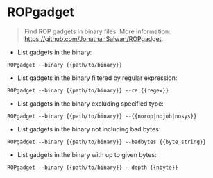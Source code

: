 # ROPgadget

> Find ROP gadgets in binary files.
> More information: <https://github.com/JonathanSalwan/ROPgadget>.

- List gadgets in the binary:

`ROPgadget --binary {{path/to/binary}}`

- List gadgets in the binary filtered by regular expression:

`ROPgadget --binary {{path/to/binary}} --re {{regex}}`

- List gadgets in the binary excluding specified type:

`ROPgadget --binary {{path/to/binary}} --{{norop|nojob|nosys}}`

- List gadgets in the binary not including bad bytes:

`ROPgadget --binary {{path/to/binary}} --badbytes {{byte_string}}`

- List gadgets in the binary with up to given bytes:

`ROPgadget --binary {{path/to/binary}} --depth {{nbyte}}`
